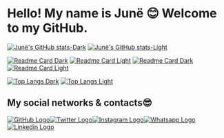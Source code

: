 # Hello! My name is Junë 😊 Welcome to my GitHub.

[![Junë's GitHub stats-Dark](https://github-readme-stats.vercel.app/api?username=junesilva&show_icons=true&theme=nightowl#gh-dark-mode-only)](https://github.com/junesilva#gh-dark-mode-only)
[![Junë's GitHub stats-Light](https://github-readme-stats.vercel.app/api?username=junesilva&show_icons=true&theme=buefy#gh-light-mode-only)](https://github.com/junesilva#gh-light-mode-only)

[![Readme Card Dark](https://github-readme-stats.vercel.app/api/pin/?username=junesilva&repo=Donham-bot-rpg&theme=nightowl&description#gh-dark-mode-only)](https://github.com/junesilva/Donham-bot-rpg#gh-dark-mode-only)
[![Readme Card Light](https://github-readme-stats.vercel.app/api/pin/?username=junesilva&repo=Donham-bot-rpg&theme=buefy&description#gh-light-mode-only)](https://github.com/junesilva/Donham-bot-rpg#gh-light-mode-only)
[![Readme Card Dark](https://github-readme-stats.vercel.app/api/pin/?username=junesilva&repo=junesilva&theme=nightowl&description#gh-dark-mode-only)](https://github.com/junesilva/junesilva#gh-dark-mode-only)
[![Readme Card Light](https://github-readme-stats.vercel.app/api/pin/?username=junesilva&repo=junesilva&theme=buefy&description#gh-light-mode-only)](https://github.com/junesilva/junesilva#gh-light-mode-only)

[![Top Langs Dark](https://github-readme-stats.vercel.app/api/top-langs/?username=junesilva&layout=compact&theme=nightowl#gh-dark-mode-only)](https://github.com/junesilva#gh-dark-mode-only)
[![Top Langs Light](https://github-readme-stats.vercel.app/api/top-langs/?username=junesilva&layout=compact&theme=buefy#gh-light-mode-only)](https://github.com/junesilva#gh-light-mode-only)

## My social networks & contacts😎
[![GitHub Logo](https://img.shields.io/badge/GitHub-100000?style=for-the-badge&logo=github&logoColor=white)](https://github.com/junesilva)[![Twitter Logo](https://img.shields.io/badge/Twitter-1DA1F2?style=for-the-badge&logo=twitter&logoColor=white)](https://twitter.com/fepsjr)[![Instagram Logo](https://img.shields.io/badge/Instagram-E4405F?style=for-the-badge&logo=instagram&logoColor=white)](https://instagram.com/fepsjr)[![Whatsapp Logo](https://img.shields.io/badge/WhatsApp-25D366?style=for-the-badge&logo=whatsapp&logoColor=white)](https://contate.me/junesilva)[![Linkedin Logo](https://img.shields.io/badge/LinkedIn-0077B5?style=for-the-badge&logo=linkedin&logoColor=white)](https://www.linkedin.com/in/fepsjr/)
